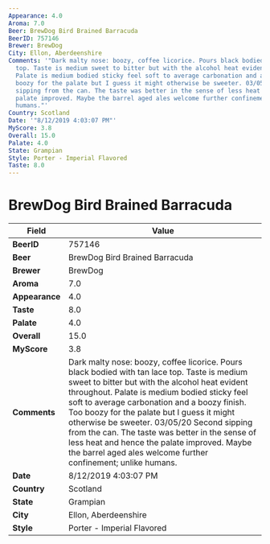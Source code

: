 ```yaml
---
Appearance: 4.0
Aroma: 7.0
Beer: BrewDog Bird Brained Barracuda
BeerID: 757146
Brewer: BrewDog
City: Ellon, Aberdeenshire
Comments: '"Dark malty nose: boozy, coffee licorice. Pours black bodied with tan lace
  top. Taste is medium sweet to bitter but with the alcohol heat evident throughout.
  Palate is medium bodied sticky feel soft to average carbonation and a boozy finish.  Too
  boozy for the palate but I guess it might otherwise be sweeter. 03/05/20 Second
  sipping from the can. The taste was better in the sense of less heat and hence the
  palate improved. Maybe the barrel aged ales welcome further confinement; unlike
  humans."'
Country: Scotland
Date: '"8/12/2019 4:03:07 PM"'
MyScore: 3.8
Overall: 15.0
Palate: 4.0
State: Grampian
Style: Porter - Imperial Flavored
Taste: 8.0
---
```


# BrewDog Bird Brained Barracuda

| Field         | Value |
|---------------|-------|
| **BeerID** | 757146 |
| **Beer** | BrewDog Bird Brained Barracuda |
| **Brewer** | BrewDog |
| **Aroma** | 7.0 |
| **Appearance** | 4.0 |
| **Taste** | 8.0 |
| **Palate** | 4.0 |
| **Overall** | 15.0 |
| **MyScore** | 3.8 |
| **Comments** | Dark malty nose: boozy, coffee licorice. Pours black bodied with tan lace top. Taste is medium sweet to bitter but with the alcohol heat evident throughout. Palate is medium bodied sticky feel soft to average carbonation and a boozy finish.  Too boozy for the palate but I guess it might otherwise be sweeter. 03/05/20 Second sipping from the can. The taste was better in the sense of less heat and hence the palate improved. Maybe the barrel aged ales welcome further confinement; unlike humans. |
| **Date** | 8/12/2019 4:03:07 PM |
| **Country** | Scotland |
| **State** | Grampian |
| **City** | Ellon, Aberdeenshire |
| **Style** | Porter - Imperial Flavored |
